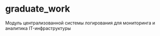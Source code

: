 # graduate_work
Модуль централизованной системы логирования для мониторинга и аналитика IT-инфраструктуры
